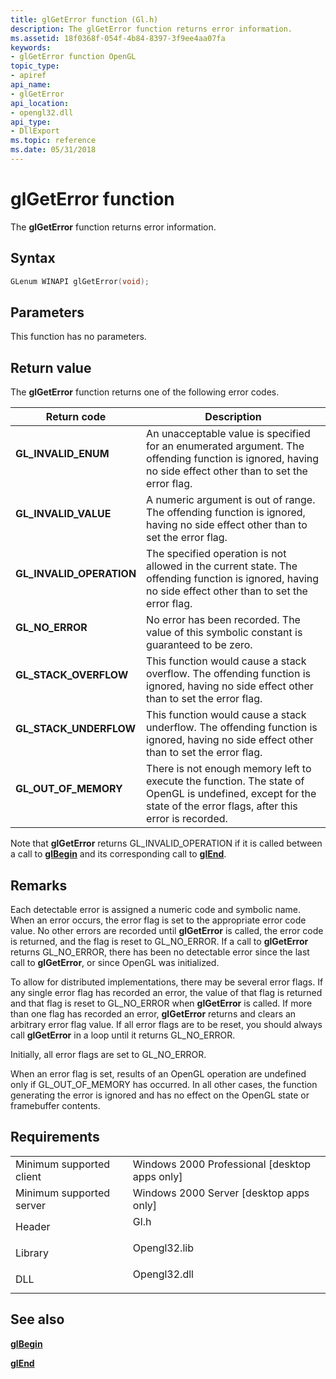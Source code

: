 ```yaml
---
title: glGetError function (Gl.h)
description: The glGetError function returns error information.
ms.assetid: 18f0368f-054f-4b84-8397-3f9ee4aa07fa
keywords:
- glGetError function OpenGL
topic_type:
- apiref
api_name:
- glGetError
api_location:
- opengl32.dll
api_type:
- DllExport
ms.topic: reference
ms.date: 05/31/2018
---
```


# glGetError function

The **glGetError** function returns error information.

## Syntax


```C++
GLenum WINAPI glGetError(void);
```



## Parameters

This function has no parameters.

## Return value

The **glGetError** function returns one of the following error codes.



| Return code                                                                                           | Description                                                                                                                                                                  |
|-------------------------------------------------------------------------------------------------------|------------------------------------------------------------------------------------------------------------------------------------------------------------------------------|
| <dl> <dt>**GL\_INVALID\_ENUM**</dt> </dl>      | An unacceptable value is specified for an enumerated argument. The offending function is ignored, having no side effect other than to set the error flag.<br/>         |
| <dl> <dt>**GL\_INVALID\_VALUE**</dt> </dl>     | A numeric argument is out of range. The offending function is ignored, having no side effect other than to set the error flag.<br/>                                    |
| <dl> <dt>**GL\_INVALID\_OPERATION**</dt> </dl> | The specified operation is not allowed in the current state. The offending function is ignored, having no side effect other than to set the error flag.<br/>           |
| <dl> <dt>**GL\_NO\_ERROR**</dt> </dl>          | No error has been recorded. The value of this symbolic constant is guaranteed to be zero.<br/>                                                                         |
| <dl> <dt>**GL\_STACK\_OVERFLOW**</dt> </dl>    | This function would cause a stack overflow. The offending function is ignored, having no side effect other than to set the error flag.<br/>                            |
| <dl> <dt>**GL\_STACK\_UNDERFLOW**</dt> </dl>   | This function would cause a stack underflow. The offending function is ignored, having no side effect other than to set the error flag.<br/>                           |
| <dl> <dt>**GL\_OUT\_OF\_MEMORY**</dt> </dl>    | There is not enough memory left to execute the function. The state of OpenGL is undefined, except for the state of the error flags, after this error is recorded.<br/> |



 

Note that **glGetError** returns GL\_INVALID\_OPERATION if it is called between a call to [**glBegin**](glbegin.md) and its corresponding call to [**glEnd**](glend.md).

## Remarks

Each detectable error is assigned a numeric code and symbolic name. When an error occurs, the error flag is set to the appropriate error code value. No other errors are recorded until **glGetError** is called, the error code is returned, and the flag is reset to GL\_NO\_ERROR. If a call to **glGetError** returns GL\_NO\_ERROR, there has been no detectable error since the last call to **glGetError**, or since OpenGL was initialized.

To allow for distributed implementations, there may be several error flags. If any single error flag has recorded an error, the value of that flag is returned and that flag is reset to GL\_NO\_ERROR when **glGetError** is called. If more than one flag has recorded an error, **glGetError** returns and clears an arbitrary error flag value. If all error flags are to be reset, you should always call **glGetError** in a loop until it returns GL\_NO\_ERROR.

Initially, all error flags are set to GL\_NO\_ERROR.

When an error flag is set, results of an OpenGL operation are undefined only if GL\_OUT\_OF\_MEMORY has occurred. In all other cases, the function generating the error is ignored and has no effect on the OpenGL state or framebuffer contents.

## Requirements



|                                     |                                                                                         |
|-------------------------------------|-----------------------------------------------------------------------------------------|
| Minimum supported client<br/> | Windows 2000 Professional \[desktop apps only\]<br/>                              |
| Minimum supported server<br/> | Windows 2000 Server \[desktop apps only\]<br/>                                    |
| Header<br/>                   | <dl> <dt>Gl.h</dt> </dl>         |
| Library<br/>                  | <dl> <dt>Opengl32.lib</dt> </dl> |
| DLL<br/>                      | <dl> <dt>Opengl32.dll</dt> </dl> |



## See also

<dl> <dt>

[**glBegin**](glbegin.md)
</dt> <dt>

[**glEnd**](glend.md)
</dt> </dl>

 

 






